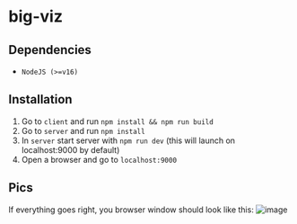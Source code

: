 # big-viz

## Dependencies

- `NodeJS (>=v16)`


## Installation

1. Go to `client` and run `npm install && npm run build`
2. Go to `server` and run `npm install`
3. In `server` start server with `npm run dev` (this will launch on localhost:9000 by default)
4. Open a browser and go to `localhost:9000`

## Pics

If everything goes right, you browser window should look like this:
![image](https://user-images.githubusercontent.com/11197940/123938710-41a7d180-d98f-11eb-8763-13b96f32a845.png)
